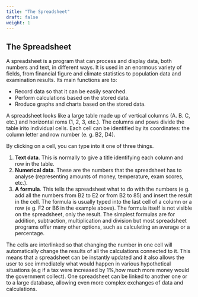 ```yaml
---
title: "The Spreadsheet"
draft: false
weight: 1
---
```


## The Spreadsheet

A spreadsheet is a program that can process and display data, both numbers and text, in different ways. It is used in an enormous variety of fields, from financial figure and climate statistics to population data and examination results. Its main functions are to:

- Record data so that it can be easily searched.
- Perform calculations based on the stored data.
- Rroduce graphs and charts based on the stored data.

A spreadsheet looks like a large table made up of vertical columns (A. B. C, etc.) and horizontal roms (1, 2, 3, etc.). The columns and pows divide the table irito individual cells. Each cell can be identified by its coordinates: the column letter and row number (e. g. B2, D4).

By clicking on a cell, you can type into it one of three things.

1. **Text data**. This is normally to give a title identifying each column and row in the table.
2. **Numerical data**. These are the numbers that the spreadsheet has to analyse (representing amounts of money, temperature, exam scores, etc.).
3. **A formula**. This tells the spreadsheet what to do with the numbers (e g. add all the numbers from B2 to E2 or from B2 to 85) and insert the result in the
cell. The formula is usually typed into the last cell of a column or a row (e g. F2 or B6 in the example above). The formula itself is not visible on the spreadsheet, only the result. The simplest formulas are for addition, subtraction, multiplication and division but most spreadsheet programs offer many other options, such as calculeting an average or a percentage.

The cells are interlinked so that changing the number in one cell will automatically change the results of all the calculations connected to it. This means that a spreadsheet can be instantly updated and it also allows the user to see immediately what would happen in various hypothetical situations (e.g if a tax were increased by 1%,how much more money would the government collect). One spreadsheet can be linked to another one or to a large database, allowing even more complex exchanges of data and calculations.
